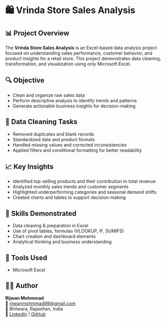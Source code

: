 # 🛍️ Vrinda Store Sales Analysis

## 📊 Project Overview
The **Vrinda Store Sales Analysis** is an Excel-based data analysis project focused on understanding sales performance, customer behavior, and product insights for a retail store. This project demonstrates data cleaning, transformation, and visualization using only Microsoft Excel.

## 🔍 Objective
- Clean and organize raw sales data
- Perform descriptive analysis to identify trends and patterns
- Generate actionable business insights for decision-making

## 🧹 Data Cleaning Tasks
- Removed duplicates and blank records
- Standardized date and product formats
- Handled missing values and corrected inconsistencies
- Applied filters and conditional formatting for better readability

## 📈 Key Insights
- Identified top-selling products and their contribution to total revenue
- Analyzed monthly sales trends and customer segments
- Highlighted underperforming categories and seasonal demand shifts
- Created charts and tables to support decision-making

## 🧠 Skills Demonstrated
- Data cleaning & preparation in Excel
- Use of pivot tables, formulas (VLOOKUP, IF, SUMIFS)
- Chart creation and dashboard elements
- Analytical thinking and business understanding

## 📂 Tools Used
- Microsoft Excel

## 🧑‍💼 Author
**Rijwan Mohmmad**  
📧 rijwanmohmmad99@gmail.com  
📍 Bhilwara, Rajasthan, India  
🔗 [LinkedIn](https://www.linkedin.com/in/rijwan-mohmmad) | [GitHub](https://github.com/MrRijwan)
